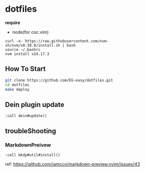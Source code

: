 # dotfiles

**require**
- node(for coc.vim)

```
curl -o- https://raw.githubusercontent.com/nvm-sh/nvm/v0.38.0/install.sh | bash
source ~/.bashrc
nvm install v14.17.3
```

## How To Start

```sh
git clone https://github.com/EG-easy/dotfiles.git
cd dotfiles
make deploy
```

## Dein plugin update
```vim
:call dein#update()
```


## troubleShooting

### MarkdownPreivew
```
:call mkdp#util#install()
```
ref: https://github.com/iamcco/markdown-preview.nvim/issues/43
